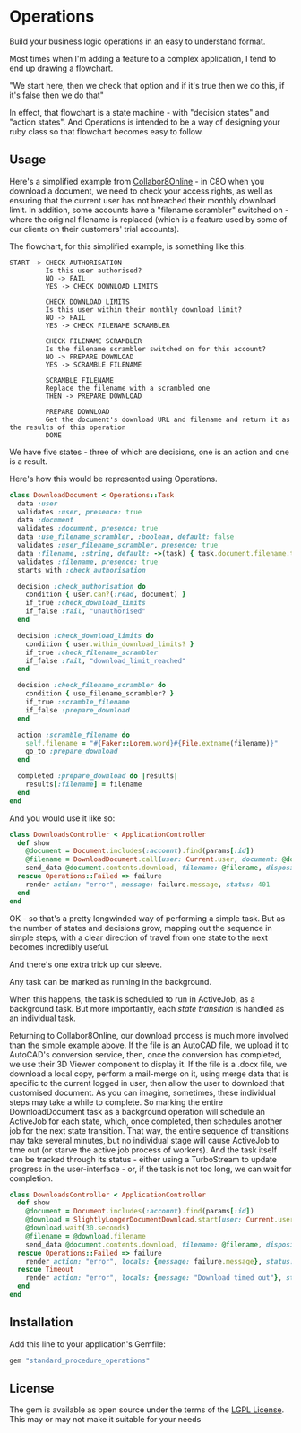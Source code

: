 # Operations
Build your business logic operations in an easy to understand format.  

Most times when I'm adding a feature to a complex application, I tend to end up drawing a flowchart.  

"We start here, then we check that option and if it's true then we do this, if it's false then we do that"

In effect, that flowchart is a state machine - with "decision states" and "action states".  And Operations is intended to be a way of designing your ruby class so that flowchart becomes easy to follow.  

## Usage

Here's a simplified example from [Collabor8Online](https://www.collabor8online.co.uk) - in C8O when you download a document, we need to check your access rights, as well as ensuring that the current user has not breached their monthly download limit.  In addition, some accounts have a "filename scrambler" switched on - where the original filename is replaced (which is a feature used by some of our clients on their customers' trial accounts).  

The flowchart, for this simplified example, is something like this: 

```
START -> CHECK AUTHORISATION
         Is this user authorised?
         NO -> FAIL
         YES -> CHECK DOWNLOAD LIMITS

         CHECK DOWNLOAD LIMITS
         Is this user within their monthly download limit?
         NO -> FAIL
         YES -> CHECK FILENAME SCRAMBLER

         CHECK FILENAME SCRAMBLER
         Is the filename scrambler switched on for this account?
         NO -> PREPARE DOWNLOAD
         YES -> SCRAMBLE FILENAME

         SCRAMBLE FILENAME
         Replace the filename with a scrambled one
         THEN -> PREPARE DOWNLOAD

         PREPARE DOWNLOAD
         Get the document's download URL and filename and return it as the results of this operation
         DONE
```

We have five states - three of which are decisions, one is an action and one is a result.  

Here's how this would be represented using Operations.  

```ruby
class DownloadDocument < Operations::Task
  data :user
  validates :user, presence: true 
  data :document
  validates :document, presence: true 
  data :use_filename_scrambler, :boolean, default: false
  validates :user_filename_scrambler, presence: true 
  data :filename, :string, default: ->(task) { task.document.filename.to_s }
  validates :filename, presence: true 
  starts_with :check_authorisation

  decision :check_authorisation do 
    condition { user.can?(:read, document) }
    if_true :check_download_limits 
    if_false :fail, "unauthorised"
  end

  decision :check_download_limits do 
    condition { user.within_download_limits? }
    if_true :check_filename_scrambler 
    if_false :fail, "download_limit_reached"
  end 

  decision :check_filename_scrambler do 
    condition { use_filename_scrambler? }
    if_true :scramble_filename 
    if_false :prepare_download 
  end 

  action :scramble_filename do 
    self.filename = "#{Faker::Lorem.word}#{File.extname(filename)}"
    go_to :prepare_download
  end

  completed :prepare_download do |results|
    results[:filename] = filename
  end
end
```

And you would use it like so:
```ruby
class DownloadsController < ApplicationController 
  def show 
    @document = Document.includes(:account).find(params[:id])
    @filename = DownloadDocument.call(user: Current.user, document: @document, use_filename_scrambler: true)[:filename]
    send_data @document.contents.download, filename: @filename, disposition: "attachment"
  rescue Operations::Failed => failure 
    render action: "error", message: failure.message, status: 401
  end
end
```

OK - so that's a pretty longwinded way of performing a simple task.  But as the number of states and decisions grow, mapping out the sequence in simple steps, with a clear direction of travel from one state to the next becomes incredibly useful.  

And there's one extra trick up our sleeve. 

Any task can be marked as running in the background.  

When this happens, the task is scheduled to run in ActiveJob, as a background task.  But more importantly, each _state transition_ is handled as an individual task.  

Returning to Collabor8Online, our download process is much more involved than the simple example above.  If the file is an AutoCAD file, we upload it to AutoCAD's conversion service, then, once the conversion has completed, we use their 3D Viewer component to display it.  If the file is a .docx file, we download a local copy, perform a mail-merge on it, using merge data that is specific to the current logged in user, then allow the user to download that customised document.  As you can imagine, sometimes, these individual steps may take a while to complete.  So marking the entire DownloadDocument task as a background operation will schedule an ActiveJob for each state, which, once completed, then schedules another job for the next state transition.  That way, the entire sequence of transitions may take several minutes, but no individual stage will cause ActiveJob to time out (or starve the active job process of workers).  And the task itself can be tracked through its status - either using a TurboStream to update progress in the user-interface - or, if the task is not too long, we can wait for completion.  

```ruby
class DownloadsController < ApplicationController 
  def show 
    @document = Document.includes(:account).find(params[:id])
    @download = SlightlyLongerDocumentDownload.start(user: Current.user, document: @document, use_filename_scrambler: true)
    @download.wait(30.seconds)
    @filename = @download.filename
    send_data @document.contents.download, filename: @filename, disposition: "attachment"
  rescue Operations::Failed => failure 
    render action: "error", locals: {message: failure.message}, status: 401
  rescue Timeout 
    render action: "error", locals: {message: "Download timed out"}, status: 403
  end
end
```


## Installation
Add this line to your application's Gemfile:

```ruby
gem "standard_procedure_operations"
```
## License
The gem is available as open source under the terms of the [LGPL License](/LICENSE).  This may or may not make it suitable for your needs
